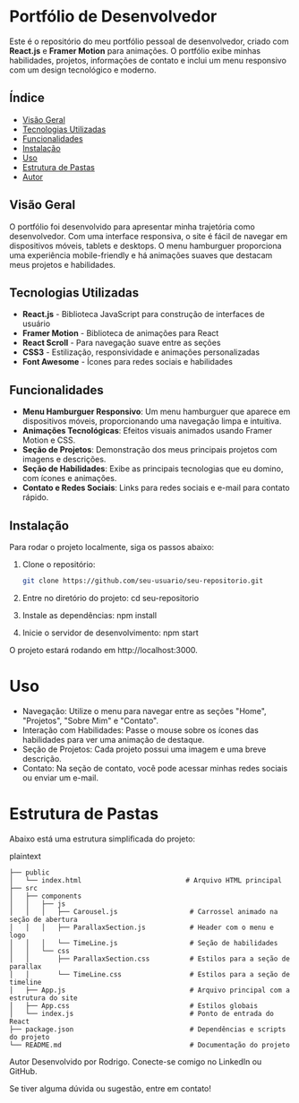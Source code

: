 # Portfólio de Desenvolvedor

Este é o repositório do meu portfólio pessoal de desenvolvedor, criado com **React.js** e **Framer Motion** para animações. O portfólio exibe minhas habilidades, projetos, informações de contato e inclui um menu responsivo com um design tecnológico e moderno.

## Índice

- [Visão Geral](#visão-geral)
- [Tecnologias Utilizadas](#tecnologias-utilizadas)
- [Funcionalidades](#funcionalidades)
- [Instalação](#instalação)
- [Uso](#uso)
- [Estrutura de Pastas](#estrutura-de-pastas)
- [Autor](#autor)

## Visão Geral

O portfólio foi desenvolvido para apresentar minha trajetória como desenvolvedor. Com uma interface responsiva, o site é fácil de navegar em dispositivos móveis, tablets e desktops. O menu hamburguer proporciona uma experiência mobile-friendly e há animações suaves que destacam meus projetos e habilidades.

## Tecnologias Utilizadas

- **React.js** - Biblioteca JavaScript para construção de interfaces de usuário
- **Framer Motion** - Biblioteca de animações para React
- **React Scroll** - Para navegação suave entre as seções
- **CSS3** - Estilização, responsividade e animações personalizadas
- **Font Awesome** - Ícones para redes sociais e habilidades

## Funcionalidades

- **Menu Hamburguer Responsivo**: Um menu hamburguer que aparece em dispositivos móveis, proporcionando uma navegação limpa e intuitiva.
- **Animações Tecnológicas**: Efeitos visuais animados usando Framer Motion e CSS.
- **Seção de Projetos**: Demonstração dos meus principais projetos com imagens e descrições.
- **Seção de Habilidades**: Exibe as principais tecnologias que eu domino, com ícones e animações.
- **Contato e Redes Sociais**: Links para redes sociais e e-mail para contato rápido.

## Instalação

Para rodar o projeto localmente, siga os passos abaixo:

1. Clone o repositório:
   ```bash
   git clone https://github.com/seu-usuario/seu-repositorio.git

2. Entre no diretório do projeto:
    cd seu-repositorio

3. Instale as dependências:
    npm install

4. Inicie o servidor de desenvolvimento:
    npm start

O projeto estará rodando em http://localhost:3000.

# Uso
 - Navegação: Utilize o menu para navegar entre as seções "Home", "Projetos", "Sobre Mim" e "Contato".
 - Interação com Habilidades: Passe o mouse sobre os ícones das habilidades para ver uma animação de destaque.
 - Seção de Projetos: Cada projeto possui uma imagem e uma breve descrição.
 - Contato: Na seção de contato, você pode acessar minhas redes sociais ou enviar um e-mail.

# Estrutura de Pastas
Abaixo está uma estrutura simplificada do projeto:

plaintext
```
├── public
│   └── index.html                          # Arquivo HTML principal
├── src
│   ├── components
│   │   ├── js
│   │   │   ├── Carousel.js                  # Carrossel animado na seção de abertura
│   │   │   ├── ParallaxSection.js           # Header com o menu e logo
│   │   │   └── TimeLine.js                  # Seção de habilidades
│   │   └── css
│   │       ├── ParallaxSection.css          # Estilos para a seção de parallax
│   │       └── TimeLine.css                 # Estilos para a seção de timeline
│   ├── App.js                               # Arquivo principal com a estrutura do site
│   ├── App.css                              # Estilos globais
│   └── index.js                             # Ponto de entrada do React
├── package.json                             # Dependências e scripts do projeto
└── README.md                                # Documentação do projeto
```
Autor
Desenvolvido por Rodrigo. Conecte-se comigo no LinkedIn ou GitHub.

Se tiver alguma dúvida ou sugestão, entre em contato!
